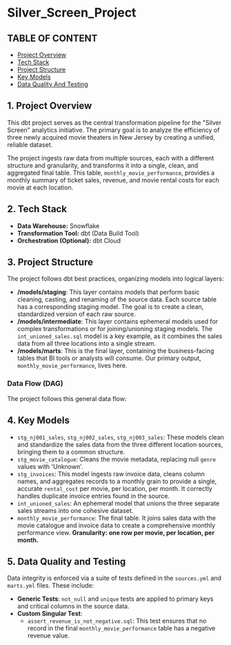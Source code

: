 # Silver_Screen_Project

## TABLE OF CONTENT

- [Project Overview](#project-overview)
- [Tech Stack](#tech-stack)
- [Project Structure](#project-structure)
- [Key Models](#key-models)
- [Data Quality And Testing](#data-quality-and-testing)
  

## 1. Project Overview

This dbt project serves as the central transformation pipeline for the "Silver Screen" analytics initiative. The primary goal is to analyze the efficiency of three newly acquired movie theaters in New Jersey by creating a unified, reliable dataset.

The project ingests raw data from multiple sources, each with a different structure and granularity, and transforms it into a single, clean, and aggregated final table. This table, `monthly_movie_performance`, provides a monthly summary of ticket sales, revenue, and movie rental costs for each movie at each location.

## 2. Tech Stack

*   **Data Warehouse:** Snowflake
*   **Transformation Tool:** dbt (Data Build Tool)
*   **Orchestration (Optional):** dbt Cloud

## 3. Project Structure

The project follows dbt best practices, organizing models into logical layers:

*   **/models/staging**: This layer contains models that perform basic cleaning, casting, and renaming of the source data. Each source table has a corresponding staging model. The goal is to create a clean, standardized version of each raw source.
*   **/models/intermediate**: This layer contains ephemeral models used for complex transformations or for joining/unioning staging models. The `int_unioned_sales.sql` model is a key example, as it combines the sales data from all three locations into a single stream.
*   **/models/marts**: This is the final layer, containing the business-facing tables that BI tools or analysts will consume. Our primary output, `monthly_movie_performance`, lives here.

### Data Flow (DAG)

The project follows this general data flow:


## 4. Key Models

*   `stg_nj001_sales`, `stg_nj002_sales`, `stg_nj003_sales`: These models clean and standardize the sales data from the three different location sources, bringing them to a common structure.
*   `stg_movie_catalogue`: Cleans the movie metadata, replacing null `genre` values with 'Unknown'.
*   `stg_invoices`: This model ingests raw invoice data, cleans column names, and aggregates records to a monthly grain to provide a single, accurate `rental_cost` per movie, per location, per month. It correctly handles duplicate invoice entries found in the source.
*   `int_unioned_sales`: An ephemeral model that unions the three separate sales streams into one cohesive dataset.
*   `monthly_movie_performance`: The final table. It joins sales data with the movie catalogue and invoice data to create a comprehensive monthly performance view. **Granularity: one row per movie, per location, per month.**

## 5. Data Quality and Testing

Data integrity is enforced via a suite of tests defined in the `sources.yml` and `marts.yml` files. These include:

*   **Generic Tests**: `not_null` and `unique` tests are applied to primary keys and critical columns in the source data.
*   **Custom Singular Test**:
    *   `assert_revenue_is_not_negative.sql`: This test ensures that no record in the final `monthly_movie_performance` table has a negative revenue value.

